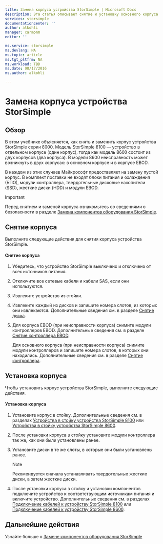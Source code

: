 ```yaml
---
title: Замена корпуса устройства StorSimple | Microsoft Docs
description: Эта статья описывает снятие и установку основного корпуса или корпуса EBOD устройства StorSimple.
services: storsimple
documentationcenter: ''
author: alkohli
manager: carmonm
editor: ''

ms.service: storsimple
ms.devlang: NA
ms.topic: article
ms.tgt_pltfrm: NA
ms.workload: TBD
ms.date: 08/17/2016
ms.author: alkohli

---
```

# Замена корпуса устройства StorSimple
## Обзор
В этом учебнике объясняется, как снять и заменить корпус устройства StorSimple серии 8000. Модель StorSimple 8100 — устройство в отдельном корпусе (один корпус), тогда как модель 8600 состоит из двух корпусов (два корпуса). В модели 8600 неисправность может возникнуть в двух корпусах: в основном корпусе и в корпусе EBOD.

В каждом из этих случаев Майкрософт предоставляет на замену пустой корпус. В комплект поставки не входят блоки питания и охлаждения (БПО), модули контроллера, твердотельные дисковые накопители (SSD), жесткие диски (HDD) и модули EBOD.

> [!IMPORTANT]
> Перед снятием и заменой корпуса ознакомьтесь со сведениями о безопасности в разделе [Замена компонентов оборудования StorSimple](storsimple-hardware-component-replacement.md).
> 
> 

## Снятие корпуса
Выполните следующие действия для снятия корпуса устройства StorSimple.

#### Снятие корпуса
1. Убедитесь, что устройство StorSimple выключено и отключено от всех источников питания.
2. Отключите все сетевые кабели и кабели SAS, если они используются.
3. Извлеките устройство из стойки.
4. Извлеките каждый из дисков и запишите номера слотов, из которых они извлекаются. Дополнительные сведения см. в разделе [Снятие диска](storsimple-disk-drive-replacement.md#remove-the-disk-drive).
5. Для корпуса EBOD (при неисправности корпуса) снимите модули контроллеров EBOD. Дополнительные сведения см. в разделе [Снятие контроллера EBOD](storsimple-ebod-controller-replacement.md#remove-an-ebod-controller).
   
    Для основного корпуса (при неисправности корпуса) снимите модули контроллеров и запишите номера слотов, в которых они находились. Дополнительные сведения см. в разделе [Снятие контроллера](storsimple-controller-replacement.md#remove-a-controller).

## Установка корпуса
Чтобы установить корпус устройства StorSimple, выполните следующие действия.

#### Установка корпуса
1. Установите корпус в стойку. Дополнительные сведения см. в разделах [Устройства в стойку устройства StorSimple 8100](storsimple-8100-hardware-installation.md#rack-mount-your-storsimple-8100-device) или [Устройства в стойку устройства StorSimple 8600](storsimple-8600-hardware-installation.md#rack-mount-your-storsimple-8600-device).
2. После установки корпуса в стойку установите модули контроллера так же, как они были установлены ранее.
3. Установите диски в те же слоты, в которые они были установлены ранее.
   
   > [!NOTE]
   > Рекомендуется сначала устанавливать твердотельные жесткие диски, а затем жесткие диски.
   > 
   > 
4. После установки корпуса в стойку и установки компонентов подключите устройство к соответствующим источникам питания и включите устройство. Дополнительные сведения см. в разделах [Подключение кабелей к устройству StorSimple 8100](storsimple-8100-hardware-installation.md#cable-your-storsimple-8100-device) или [Подключение кабелей к устройству StorSimple 8600](storsimple-8600-hardware-installation.md#cable-your-storsimple-8600-device).

## Дальнейшие действия
Узнайте больше о [Замене компонентов оборудования StorSimple](storsimple-hardware-component-replacement.md)

<!---HONumber=AcomDC_0817_2016-->